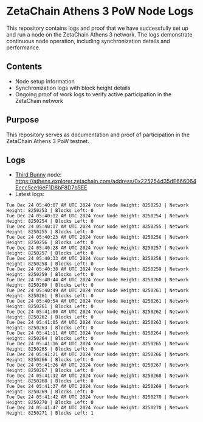 # ZetaChain Athens 3 PoW Node Logs
This repository contains logs and proof that we have successfully set up and run a node on the ZetaChain Athens 3 network. The logs demonstrate continuous node operation, including synchronization details and performance.

## Contents
- Node setup information
- Synchronization logs with block height details
- Ongoing proof of work logs to verify active participation in the ZetaChain network

## Purpose
This repository serves as documentation and proof of participation in the ZetaChain Athens 3 PoW testnet.

## Logs

- [Third Bunny](https://thirdbunny.xyz/) node: https://athens.explorer.zetachain.com/address/0x225254d35dE666064Eccc5ce16eF1D8bF8D7b5EE
- Latest logs:
```
Tue Dec 24 05:40:07 AM UTC 2024 Your Node Height: 8250253 | Network Height: 8250253 | Blocks Left: 0
Tue Dec 24 05:40:12 AM UTC 2024 Your Node Height: 8250254 | Network Height: 8250254 | Blocks Left: 0
Tue Dec 24 05:40:17 AM UTC 2024 Your Node Height: 8250255 | Network Height: 8250255 | Blocks Left: 0
Tue Dec 24 05:40:23 AM UTC 2024 Your Node Height: 8250256 | Network Height: 8250256 | Blocks Left: 0
Tue Dec 24 05:40:28 AM UTC 2024 Your Node Height: 8250257 | Network Height: 8250257 | Blocks Left: 0
Tue Dec 24 05:40:33 AM UTC 2024 Your Node Height: 8250258 | Network Height: 8250258 | Blocks Left: 0
Tue Dec 24 05:40:38 AM UTC 2024 Your Node Height: 8250259 | Network Height: 8250259 | Blocks Left: 0
Tue Dec 24 05:40:44 AM UTC 2024 Your Node Height: 8250260 | Network Height: 8250260 | Blocks Left: 0
Tue Dec 24 05:40:49 AM UTC 2024 Your Node Height: 8250261 | Network Height: 8250261 | Blocks Left: 0
Tue Dec 24 05:40:54 AM UTC 2024 Your Node Height: 8250261 | Network Height: 8250261 | Blocks Left: 0
Tue Dec 24 05:41:00 AM UTC 2024 Your Node Height: 8250262 | Network Height: 8250262 | Blocks Left: 0
Tue Dec 24 05:41:05 AM UTC 2024 Your Node Height: 8250263 | Network Height: 8250263 | Blocks Left: 0
Tue Dec 24 05:41:11 AM UTC 2024 Your Node Height: 8250264 | Network Height: 8250264 | Blocks Left: 0
Tue Dec 24 05:41:16 AM UTC 2024 Your Node Height: 8250265 | Network Height: 8250265 | Blocks Left: 0
Tue Dec 24 05:41:21 AM UTC 2024 Your Node Height: 8250266 | Network Height: 8250266 | Blocks Left: 0
Tue Dec 24 05:41:26 AM UTC 2024 Your Node Height: 8250267 | Network Height: 8250267 | Blocks Left: 0
Tue Dec 24 05:41:32 AM UTC 2024 Your Node Height: 8250268 | Network Height: 8250268 | Blocks Left: 0
Tue Dec 24 05:41:37 AM UTC 2024 Your Node Height: 8250269 | Network Height: 8250269 | Blocks Left: 0
Tue Dec 24 05:41:42 AM UTC 2024 Your Node Height: 8250270 | Network Height: 8250270 | Blocks Left: 0
Tue Dec 24 05:41:47 AM UTC 2024 Your Node Height: 8250270 | Network Height: 8250271 | Blocks Left: 1
```

